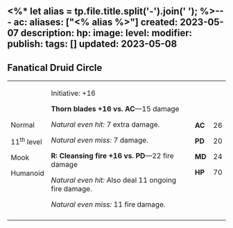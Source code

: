 <%* let alias = tp.file.title.split('-').join(' '); %>---
ac: 
aliases: ["<% alias %>"]
created: 2023-05-07
description: 
hp: 
image: 
level: 
modifier: 
publish: 
tags: []
updated: 2023-05-08
---

## Fanatical Druid Circle

<table>
<colgroup>
<col style="width: 16%" />
<col style="width: 72%" />
<col style="width: 5%" />
<col style="width: 5%" />
</colgroup>
<tbody>
<tr class="odd">
<td><p>Normal</p>
<p>11<sup>th</sup> level</p>
<p>Mook</p>
<p>Humanoid</p></td>
<td><p>Initiative: +16</p>
<p><strong>Thorn blades +16 vs. AC</strong>—15 damage</p>
<p><em>Natural even hit:</em> 7 extra damage.</p>
<p><em>Natural even miss:</em> 7 damage.</p>
<p><strong>R: Cleansing fire +16 vs. PD</strong>—22 fire damage</p>
<p><em>Natural even hit:</em> Also deal 11 ongoing fire damage.</p>
<p><em>Natural even miss:</em> 11 fire damage.</p></td>
<td><p><strong>AC</strong></p>
<p><strong>PD</strong></p>
<p><strong>MD</strong></p>
<p><strong>HP</strong></p></td>
<td><p>26</p>
<p>20</p>
<p>24</p>
<p>70</p></td>
</tr>
<tr class="even">
<td></td>
<td></td>
<td></td>
<td></td>
</tr>
</tbody>
</table>
